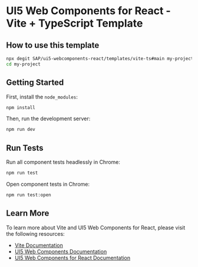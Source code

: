 # UI5 Web Components for React - Vite + TypeScript Template

## How to use this template

```bash
npx degit SAP/ui5-webcomponents-react/templates/vite-ts#main my-project
cd my-project
```

## Getting Started

First, install the `node_modules`:

```bash
npm install
```

Then, run the development server:

```bash
npm run dev
```

## Run Tests

Run all component tests headlessly in Chrome:

```bash
npm run test
```

Open component tests in Chrome:

```bash
npm run test:open
```

## Learn More

To learn more about Vite and UI5 Web Components for React, please visit the following resources:

- [Vite Documentation](https://vitejs.dev/)
- [UI5 Web Components Documentation](https://sap.github.io/ui5-webcomponents/)
- [UI5 Web Components for React Documentation](https://sap.github.io/ui5-webcomponents-react/)

